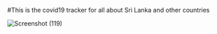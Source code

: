 #This is the covid19 tracker for all about Sri Lanka and other countries


![Screenshot (119)](https://user-images.githubusercontent.com/50085447/115944840-dd234e80-a4d5-11eb-9bca-556341fb5eba.png)
